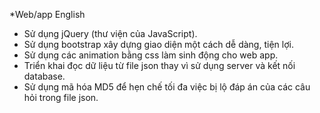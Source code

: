 *Web/app English
- Sử dụng jQuery (thư viện của JavaScript).
- Sử dụng bootstrap xây dựng giao diện một cách dễ dàng, tiện lợi.
- Sử dụng các animation bằng css làm sinh động cho web app.
- Triển khai đọc dữ liệu từ file json thay vì sử dụng server và kết nối database.
- Sử dụng mã hóa MD5 để hẹn chế tối đa việc bị lộ đáp án của các câu hỏi trong file json.